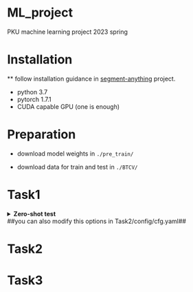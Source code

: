 # ML_project
PKU machine learning project 2023 spring

# Installation
** follow installation guidance in [segment-anything](https://github.com/facebookresearch/segment-anything) project. 
* python 3.7
* pytorch 1.7.1
* CUDA capable GPU (one is enough)

# Preparation
* download model weights in `./pre_train/`

* download data for train and test in `./BTCV/`

# Task1
<details>
  <summary><b>Zero-shot test</b></summary>

```bash
cd Task2
python main.py --promt_type box
```
</details>
##you can also modify this options in Task2/config/cfg.yaml##

# Task2

# Task3

